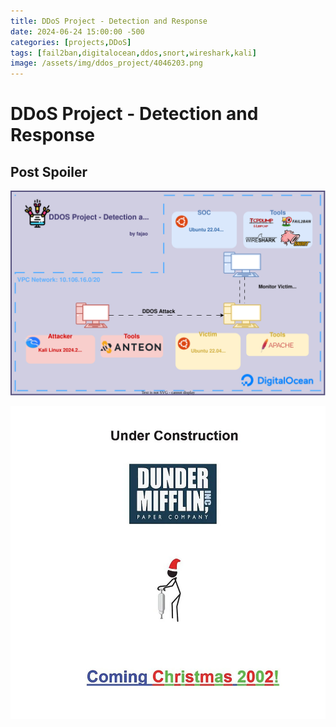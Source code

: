```yaml
---
title: DDoS Project - Detection and Response
date: 2024-06-24 15:00:00 -500
categories: [projects,DDoS]
tags: [fail2ban,digitalocean,ddos,snort,wireshark,kali]
image: /assets/img/ddos_project/4046203.png
---
```


# DDoS Project - Detection and Response

## Post Spoiler

![Diagram](/assets/img/ddos_project/ddos.drawio.svg)

![sPOILERS](/assets/img/certifications/the_office.webp)